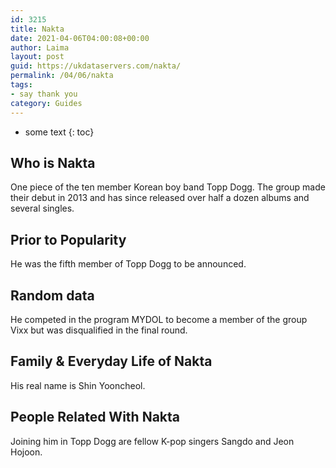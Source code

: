 ```yaml
---
id: 3215
title: Nakta
date: 2021-04-06T04:00:08+00:00
author: Laima
layout: post
guid: https://ukdataservers.com/nakta/
permalink: /04/06/nakta
tags:
- say thank you
category: Guides
---
```


* some text
{: toc}


## Who is Nakta
                  
                  
                  
One piece of the ten member Korean boy band Topp Dogg. The group made their debut in 2013 and has since released over half a dozen albums and several singles.
                  
              
            
              
            
                
                
                
## Prior to Popularity
                  
                  
                  
He was the fifth member of Topp Dogg to be announced.
                  
              
            
              
            
                
                
                
## Random data
                  
                  
                  
He competed in the program MYDOL to become a member of the group Vixx but was disqualified in the final round.
                  
              
            
              
            
                
                
                
## Family & Everyday Life of Nakta
                  
                  
                  
His real name is Shin Yooncheol.
                  
              
            
              
            
                
                
                
## People Related With Nakta
                  
                  
                  
Joining him in Topp Dogg are fellow K-pop singers Sangdo and Jeon Hojoon.
                  
              
            
              
            
                
              
            
              
              
            
            
              
            
          
          
          